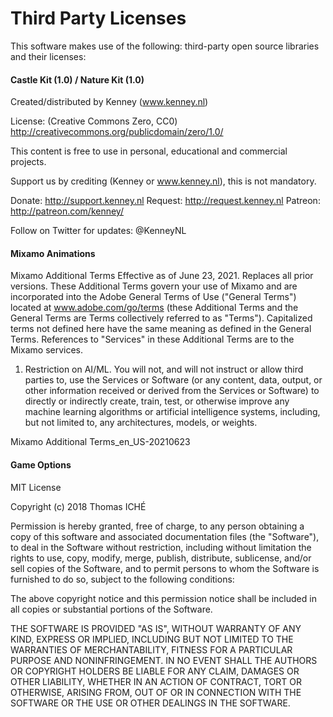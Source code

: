 # Third Party Licenses

This software makes use of the following: third-party open source libraries and their licenses:


#### Castle Kit (1.0) / Nature Kit (1.0)


Created/distributed by Kenney (www.kenney.nl)


License: (Creative Commons Zero, CC0)
http://creativecommons.org/publicdomain/zero/1.0/

This content is free to use in personal, educational and commercial projects.

Support us by crediting (Kenney or www.kenney.nl), this is not mandatory.

Donate:   http://support.kenney.nl
Request:  http://request.kenney.nl
Patreon:  http://patreon.com/kenney/

Follow on Twitter for updates:
@KenneyNL


#### Mixamo Animations

Mixamo Additional Terms
Effective as of June 23, 2021. Replaces all prior versions.
These Additional Terms govern your use of Mixamo and are incorporated into the Adobe General Terms of Use ("General Terms") located at www.adobe.com/go/terms (these Additional Terms and the General Terms are Terms collectively referred to as "Terms"). Capitalized terms not defined here have the same meaning as defined in the General Terms. References to "Services" in these Additional Terms are to the Mixamo services.

1. Restriction on AI/ML. You will not, and will not instruct or allow third parties to, use the Services or Software (or any content, data, output, or other information received or derived from the Services or Software) to directly or indirectly create, train, test, or otherwise improve any machine learning algorithms or artificial intelligence systems, including, but not limited to, any architectures, models, or weights.

Mixamo Additional Terms_en_US-20210623

#### Game Options

MIT License

Copyright (c) 2018 Thomas ICHÉ

Permission is hereby granted, free of charge, to any person obtaining a copy
of this software and associated documentation files (the "Software"), to deal
in the Software without restriction, including without limitation the rights
to use, copy, modify, merge, publish, distribute, sublicense, and/or sell
copies of the Software, and to permit persons to whom the Software is
furnished to do so, subject to the following conditions:

The above copyright notice and this permission notice shall be included in all
copies or substantial portions of the Software.

THE SOFTWARE IS PROVIDED "AS IS", WITHOUT WARRANTY OF ANY KIND, EXPRESS OR
IMPLIED, INCLUDING BUT NOT LIMITED TO THE WARRANTIES OF MERCHANTABILITY,
FITNESS FOR A PARTICULAR PURPOSE AND NONINFRINGEMENT. IN NO EVENT SHALL THE
AUTHORS OR COPYRIGHT HOLDERS BE LIABLE FOR ANY CLAIM, DAMAGES OR OTHER
LIABILITY, WHETHER IN AN ACTION OF CONTRACT, TORT OR OTHERWISE, ARISING FROM,
OUT OF OR IN CONNECTION WITH THE SOFTWARE OR THE USE OR OTHER DEALINGS IN THE
SOFTWARE.

